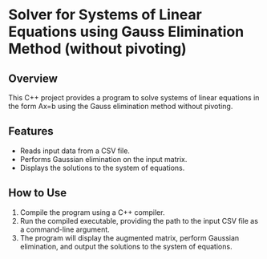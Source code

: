 # Solver for Systems of Linear Equations using Gauss Elimination Method (without pivoting)

## Overview
This C++ project provides a program to solve systems of linear equations in the form Ax=b using the Gauss elimination method without pivoting.

## Features
- Reads input data from a CSV file.
- Performs Gaussian elimination on the input matrix.
- Displays the solutions to the system of equations.

## How to Use
1. Compile the program using a C++ compiler.
2. Run the compiled executable, providing the path to the input CSV file as a command-line argument.
3. The program will display the augmented matrix, perform Gaussian elimination, and output the solutions to the system of equations.
